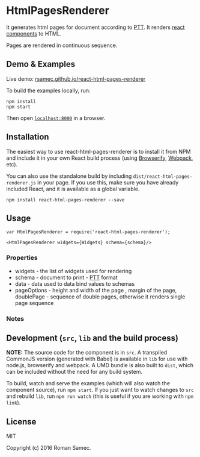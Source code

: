 # HtmlPagesRenderer

It generates html pages for document according to [PTT](https://github.com/rsamec/ptt). It renders [react components](https://facebook.github.io/react/) to HTML.

Pages are rendered in continuous sequence.


## Demo & Examples

Live demo: [rsamec.github.io/react-html-pages-renderer](http://rsamec.github.io/react-html-pages-renderer/)

To build the examples locally, run:

```
npm install
npm start
```

Then open [`localhost:8000`](http://localhost:8000) in a browser.


## Installation

The easiest way to use react-html-pages-renderer is to install it from NPM and include it in your own React build process (using [Browserify](http://browserify.org), [Webpack](http://webpack.github.io/), etc).

You can also use the standalone build by including `dist/react-html-pages-renderer.js` in your page. If you use this, make sure you have already included React, and it is available as a global variable.

```
npm install react-html-pages-renderer --save
```


## Usage



```
var HtmlPagesRenderer = require('react-html-pages-renderer');

<HtmlPagesRenderer widgets={Widgets} schema={schema}/>
```

### Properties

+	widgets - the list of widgets used for rendering
+	schema - document to print - [PTT](https://github.com/rsamec/ptt) format
+	data - data used to data bind values to schemas
+	pageOptions - height and width of the page , margin of the page, doublePage - sequence of double pages, otherwise it renders single page sequence


### Notes


## Development (`src`, `lib` and the build process)

**NOTE:** The source code for the component is in `src`. A transpiled CommonJS version (generated with Babel) is available in `lib` for use with node.js, browserify and webpack. A UMD bundle is also built to `dist`, which can be included without the need for any build system.

To build, watch and serve the examples (which will also watch the component source), run `npm start`. If you just want to watch changes to `src` and rebuild `lib`, run `npm run watch` (this is useful if you are working with `npm link`).

## License

MIT

Copyright (c) 2016 Roman Samec.

